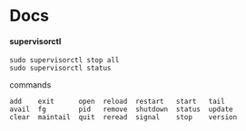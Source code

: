 # Docs

#### supervisorctl

    sudo supervisorctl stop all
    sudo supervisorctl status

commands

    add    exit      open  reload  restart   start   tail   
    avail  fg        pid   remove  shutdown  status  update 
    clear  maintail  quit  reread  signal    stop    version
